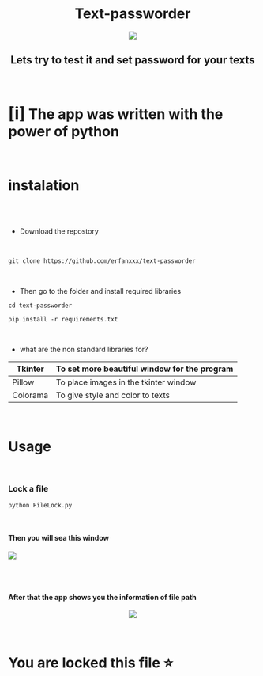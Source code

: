 <h1 align="center">Text-passworder</h1>

<p align="center"><img src="https://www.seculore.com/hs-fs/hubfs/Images/Active%20Images/Webinar%20Images/Secure%20Communications.jpeg?width=640&height=350&name=Secure%20Communications.jpeg"/></p>

<h2 align="center">Lets try to test it and set password for your texts</h2>

<br>

<h1><big>[i]</big> The app was written with the power of python</h1>

<br>

# instalation

<br><br>

- Download the repostory
 
<br>

```
git clone https://github.com/erfanxxx/text-passworder

```
<br>

- Then go to the folder and install required libraries

```
cd text-passworder

pip install -r requirements.txt

```

<br>

- what are the non standard libraries for?
  

Tkinter  | To set more beautiful window for the program 
---------|-----------------------------------------------
Pillow   | To place images in the tkinter window  
Colorama | To give style and color to texts


<br>


# Usage
<br>

### Lock a file

```
python FileLock.py

```

<br>

#### Then you will sea this window
<p align="canter">
<img src="https://s8.uupload.ir/files/screen-app_97v3.png"/>
</p>
<br><br>

#### After that the app shows you the information of file path

<p align="center">
 <img src="https://s8.uupload.ir/files/file-i_a8b8.png">
</p>

<br>

<h1 style="font-size:cursive;">You are locked this file ⭐</h1>
